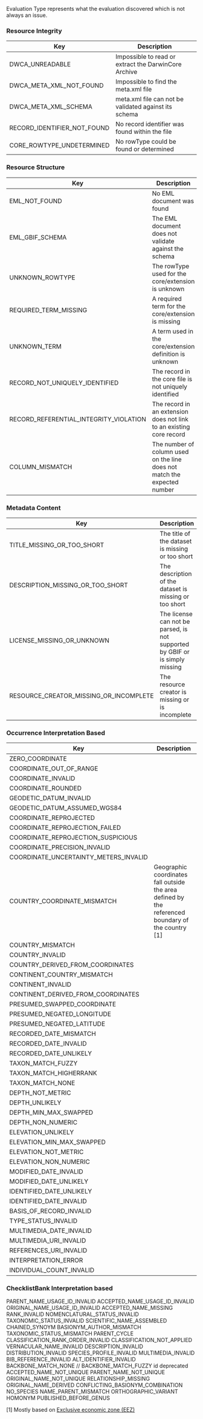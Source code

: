 Evaluation Type represents what the evaluation discovered which is not always an issue.

### Resource Integrity
|Key            |Description    |
| ------------- | ------------- |
DWCA_UNREADABLE | Impossible to read or extract the DarwinCore Archive
DWCA_META_XML_NOT_FOUND | Impossible to find the meta.xml file
DWCA_META_XML_SCHEMA | meta.xml file can not be validated against its schema
RECORD_IDENTIFIER_NOT_FOUND | No record identifier was found within the file
CORE_ROWTYPE_UNDETERMINED | No rowType could be found or determined

### Resource Structure
|Key            |Description    |
| ------------- | ------------- |
|EML_NOT_FOUND| No EML document was found
|EML_GBIF_SCHEMA| The EML document does not validate against the schema
|UNKNOWN_ROWTYPE| The rowType used for the core/extension is unknown
|REQUIRED_TERM_MISSING| A required term for the core/extension is missing
|UNKNOWN_TERM| A term used in the core/extension definition is unknown
|RECORD_NOT_UNIQUELY_IDENTIFIED| The record in the core file is not uniquely identified
|RECORD_REFERENTIAL_INTEGRITY_VIOLATION| The record in an extension does not link to an existing core record
|COLUMN_MISMATCH| The number of column used on the line does not match the expected number

### Metadata Content
|Key            |Description    |
| ------------- | ------------- |
|TITLE_MISSING_OR_TOO_SHORT| The title of the dataset is missing or too short
|DESCRIPTION_MISSING_OR_TOO_SHORT| The description of the dataset is missing or too short
|LICENSE_MISSING_OR_UNKNOWN| The license can not be parsed, is not supported by GBIF or is simply missing
|RESOURCE_CREATOR_MISSING_OR_INCOMPLETE| The resource creator is missing or is incomplete

### Occurrence Interpretation Based

|Key            |Description    |
| ------------- | ------------- |
|ZERO_COORDINATE|
|COORDINATE_OUT_OF_RANGE|
|COORDINATE_INVALID|
|COORDINATE_ROUNDED|
|GEODETIC_DATUM_INVALID|
|GEODETIC_DATUM_ASSUMED_WGS84|
|COORDINATE_REPROJECTED|
|COORDINATE_REPROJECTION_FAILED|
|COORDINATE_REPROJECTION_SUSPICIOUS|
|COORDINATE_PRECISION_INVALID|
|COORDINATE_UNCERTAINTY_METERS_INVALID|
|COUNTRY_COORDINATE_MISMATCH| Geographic coordinates fall outside the area defined by the referenced boundary of the country [1]
|COUNTRY_MISMATCH|
|COUNTRY_INVALID|
|COUNTRY_DERIVED_FROM_COORDINATES|
|CONTINENT_COUNTRY_MISMATCH|
|CONTINENT_INVALID|
|CONTINENT_DERIVED_FROM_COORDINATES|
|PRESUMED_SWAPPED_COORDINATE|
|PRESUMED_NEGATED_LONGITUDE|
|PRESUMED_NEGATED_LATITUDE|
|RECORDED_DATE_MISMATCH|
|RECORDED_DATE_INVALID|
|RECORDED_DATE_UNLIKELY|
|TAXON_MATCH_FUZZY|
|TAXON_MATCH_HIGHERRANK|
|TAXON_MATCH_NONE|
|DEPTH_NOT_METRIC|
|DEPTH_UNLIKELY|
|DEPTH_MIN_MAX_SWAPPED|
|DEPTH_NON_NUMERIC|
|ELEVATION_UNLIKELY|
|ELEVATION_MIN_MAX_SWAPPED|
|ELEVATION_NOT_METRIC|
|ELEVATION_NON_NUMERIC|
|MODIFIED_DATE_INVALID|
|MODIFIED_DATE_UNLIKELY|
|IDENTIFIED_DATE_UNLIKELY|
|IDENTIFIED_DATE_INVALID|
|BASIS_OF_RECORD_INVALID|
|TYPE_STATUS_INVALID|
|MULTIMEDIA_DATE_INVALID|
|MULTIMEDIA_URI_INVALID|
|REFERENCES_URI_INVALID|
|INTERPRETATION_ERROR|
|INDIVIDUAL_COUNT_INVALID|

### ChecklistBank Interpretation based
PARENT_NAME_USAGE_ID_INVALID
ACCEPTED_NAME_USAGE_ID_INVALID
ORIGINAL_NAME_USAGE_ID_INVALID
ACCEPTED_NAME_MISSING
RANK_INVALID
NOMENCLATURAL_STATUS_INVALID
TAXONOMIC_STATUS_INVALID
SCIENTIFIC_NAME_ASSEMBLED
CHAINED_SYNOYM
BASIONYM_AUTHOR_MISMATCH
TAXONOMIC_STATUS_MISMATCH
PARENT_CYCLE
CLASSIFICATION_RANK_ORDER_INVALID
CLASSIFICATION_NOT_APPLIED
VERNACULAR_NAME_INVALID
DESCRIPTION_INVALID
DISTRIBUTION_INVALID
SPECIES_PROFILE_INVALID
MULTIMEDIA_INVALID
BIB_REFERENCE_INVALID
ALT_IDENTIFIER_INVALID
BACKBONE_MATCH_NONE
// BACKBONE_MATCH_FUZZY id deprecated
ACCEPTED_NAME_NOT_UNIQUE
PARENT_NAME_NOT_UNIQUE
ORIGINAL_NAME_NOT_UNIQUE
RELATIONSHIP_MISSING
ORIGINAL_NAME_DERIVED
CONFLICTING_BASIONYM_COMBINATION
NO_SPECIES
NAME_PARENT_MISMATCH
ORTHOGRAPHIC_VARIANT
HOMONYM
PUBLISHED_BEFORE_GENUS

[1] Mostly based on [Exclusive economic zone (EEZ)](https://en.wikipedia.org/wiki/Exclusive_economic_zone)
